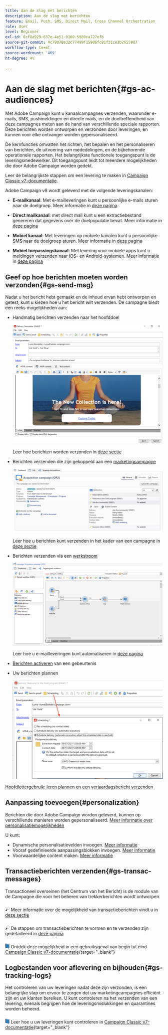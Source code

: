 ```yaml
---
title: Aan de slag met berichten
description: Aan de slag met berichten
feature: Email, Push, SMS, Direct Mail, Cross Channel Orchestration
role: User
level: Beginner
exl-id: 6cf8a929-637e-4e51-9160-5980ca727efb
source-git-commit: 4c79078e32c77499f15906fc81f31ce2b26559d7
workflow-type: tm+mt
source-wordcount: '469'
ht-degree: 4%

---
```


# Aan de slag met berichten{#gs-ac-audiences}

Met Adobe Campaign kunt u kanaalcampagnes verzenden, waaronder e-mails, SMS, pushmeldingen en directe mails, en de doeltreffendheid van deze campagnes meten aan de hand van verschillende speciale rapporten. Deze berichten worden ontworpen en verzonden door leveringen, en kunnen voor elke ontvanger worden gepersonaliseerd.

De kernfuncties omvatten het richten, het bepalen en het personaliseren van berichten, de uitvoering van mededelingen, en de bijbehorende operationele rapporten. Het belangrijkste functionele toegangspunt is de leveringsmedewerker. Dit toegangspunt leidt tot meerdere mogelijkheden die door Adobe Campaign worden gedekt.

Leer de belangrijkste stappen om een levering te maken in [Campaign Classic v7-documentatie](https://experienceleague.adobe.com/docs/campaign-classic/using/sending-messages/key-steps-when-creating-a-delivery/steps-about-delivery-creation-steps.html).

Adobe Campaign v8 wordt geleverd met de volgende leveringskanalen:

* **E-mailkanaal**: Met e-mailleveringen kunt u persoonlijke e-mails sturen naar de doelgroep. Meer informatie in [deze pagina](../send/email.md).

* **Direct mailkanaal**: met direct mail kunt u een extractiebestand genereren dat gegevens over de doelpopulatie bevat.  Meer informatie in [deze pagina](../send/direct-mail.md)

* **Mobiel kanaal**: Met leveringen op mobiele kanalen kunt u persoonlijke SMS naar de doelgroep sturen.  Meer informatie in [deze pagina](../send/sms.md)

* **Mobiel toepassingskanaal**: Met levering voor mobiele apps kunt u meldingen verzenden naar iOS- en Android-systemen.  Meer informatie in [deze pagina](../send/push.md)

<!--
* **LINE channel**: LINE deliveries let you send messages on LINE, an instant messaging application available on all smartphones. Learn more in [this page](../send/line.md)
-->

## Geef op hoe berichten moeten worden verzonden{#gs-send-msg}

Nadat u het bericht hebt gemaakt en de inhoud ervan hebt ontworpen en getest, kunt u kiezen hoe u het bericht wilt verzenden. De campagne biedt een reeks mogelijkheden aan:

* Handmatig berichten verzenden naar het hoofddoel

   ![](assets/send-email.png)

   Leer hoe berichten worden verzonden in [deze sectie](../send/send.md)

* Berichten verzenden die zijn gekoppeld aan een [marketingcampagne](campaigns.md)

   ![](assets/deliveries-in-a-campaign.png)

   Leer hoe u berichten kunt verzenden in het kader van een campagne in [deze sectie](https://experienceleague.adobe.com/docs/campaign/automation/campaign-orchestration/marketing-campaign-deliveries.html)

* Berichten verzenden via een [werkstroom](../config/workflows.md)

   ![](assets/send-in-a-wf.png)

   Leer hoe u e-mailleveringen kunt automatiseren in [deze pagina](../../automation/workflow/delivery.md)

* [Berichten activeren](../send/transactional.md) van een gebeurtenis

* Uw berichten plannen

   ![](assets/schedule-send.png)

[Hoofdlettergebruik: leren plannen en een verjaardagsbericht verzenden](../../automation/workflow/send-a-birthday-email.md)


## Aanpassing toevoegen{#personalization}

Berichten die door Adobe Campaign worden geleverd, kunnen op verschillende manieren worden gepersonaliseerd. [Meer informatie over personalisatiemogelijkheden](../send/personalize.md)

U kunt:

* Dynamische personalisatievelden invoegen. [Meer informatie](../send/personalization-fields.md)
* Vooraf gedefinieerde aanpassingsblokken invoegen. [Meer informatie](../send/personalization-blocks.md)
* Voorwaardelijke content maken. [Meer informatie](../send/conditions.md)

## Transactieberichten verzenden{#gs-transac-messages}

Transactioneel overseinen (het Centrum van het Bericht) is de module van de Campagne die voor het beheren van trekkerberichten wordt ontworpen.

![](../assets/do-not-localize/glass.png) Meer informatie over de mogelijkheid van transactieberichten vindt u in [deze sectie](../architecture/architecture.md#transac-msg-archi)

![](../assets/do-not-localize/glass.png) De stappen om transactieberichten te vormen en te verzenden zijn gedetailleerd in [deze pagina](../send/transactional.md)

![](../assets/do-not-localize/book.png) Ontdek deze mogelijkheid in een gebruiksgeval van begin tot eind [Campaign Classic v7-documentatie](https://experienceleague.adobe.com/docs/campaign-classic/using/transactional-messaging/transactional-email-with-attachments.html){target="_blank"}

## Logbestanden voor aflevering en bijhouden{#gs-tracking-logs}

Het controleren van uw leveringen nadat deze zijn verzonden, is een belangrijke stap om ervoor te zorgen dat uw marketingcampagnes efficiënt zijn en uw klanten bereiken. U kunt controleren na het verzenden van een levering, evenals begrijpen hoe de leveringsmislukkingen en quarantines worden beheerd.

![](../assets/do-not-localize/book.png) Leer hoe u uw leveringen kunt controleren in [Campaign Classic v7-documentatie](https://experienceleague.adobe.com/docs/campaign-classic/using/sending-messages/monitoring-deliveries/about-delivery-monitoring.html#sending-messages){target="_blank"}

